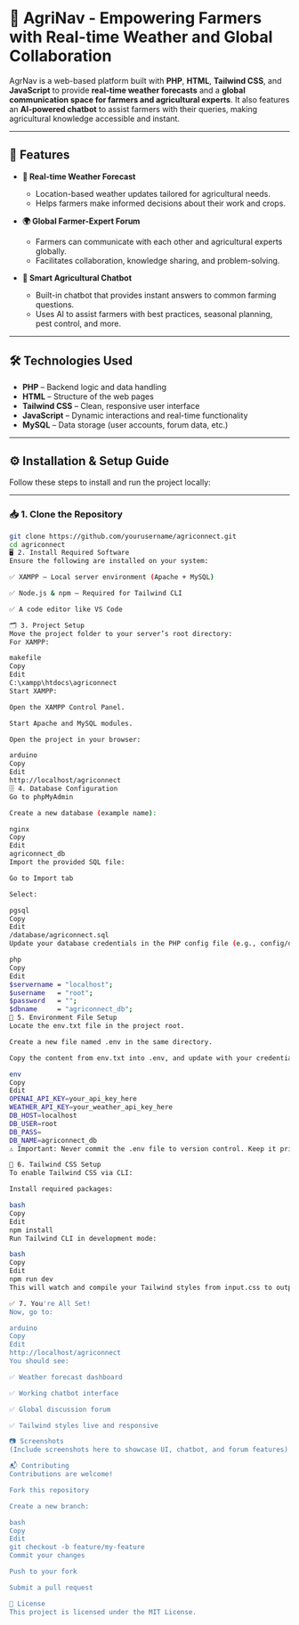 # 🌾 AgriNav - Empowering Farmers with Real-time Weather and Global Collaboration

AgrNav is a web-based platform built with **PHP**, **HTML**, **Tailwind CSS**, and **JavaScript** to provide **real-time weather forecasts** and a **global communication space for farmers and agricultural experts**. It also features an **AI-powered chatbot** to assist farmers with their queries, making agricultural knowledge accessible and instant.

---

## 🚀 Features

- **📡 Real-time Weather Forecast**
  - Location-based weather updates tailored for agricultural needs.
  - Helps farmers make informed decisions about their work and crops.

- **🌍 Global Farmer-Expert Forum**
  - Farmers can communicate with each other and agricultural experts globally.
  - Facilitates collaboration, knowledge sharing, and problem-solving.

- **🤖 Smart Agricultural Chatbot**
  - Built-in chatbot that provides instant answers to common farming questions.
  - Uses AI to assist farmers with best practices, seasonal planning, pest control, and more.

---

## 🛠️ Technologies Used

- **PHP** – Backend logic and data handling
- **HTML** – Structure of the web pages
- **Tailwind CSS** – Clean, responsive user interface
- **JavaScript** – Dynamic interactions and real-time functionality
- **MySQL** – Data storage (user accounts, forum data, etc.)

---

## ⚙️ Installation & Setup Guide

Follow these steps to install and run the project locally:

---

### 📥 1. Clone the Repository

```bash
git clone https://github.com/yourusername/agriconnect.git
cd agriconnect
🖥️ 2. Install Required Software
Ensure the following are installed on your system:

✅ XAMPP – Local server environment (Apache + MySQL)

✅ Node.js & npm – Required for Tailwind CLI

✅ A code editor like VS Code

🗂️ 3. Project Setup
Move the project folder to your server’s root directory:
For XAMPP:

makefile
Copy
Edit
C:\xampp\htdocs\agriconnect
Start XAMPP:

Open the XAMPP Control Panel.

Start Apache and MySQL modules.

Open the project in your browser:

arduino
Copy
Edit
http://localhost/agriconnect
🗄️ 4. Database Configuration
Go to phpMyAdmin

Create a new database (example name):

nginx
Copy
Edit
agriconnect_db
Import the provided SQL file:

Go to Import tab

Select:

pgsql
Copy
Edit
/database/agriconnect.sql
Update your database credentials in the PHP config file (e.g., config/db.php):

php
Copy
Edit
$servername = "localhost";
$username   = "root";
$password   = "";
$dbname     = "agriconnect_db";
🔐 5. Environment File Setup
Locate the env.txt file in the project root.

Create a new file named .env in the same directory.

Copy the content from env.txt into .env, and update with your credentials:

env
Copy
Edit
OPENAI_API_KEY=your_api_key_here
WEATHER_API_KEY=your_weather_api_key_here
DB_HOST=localhost
DB_USER=root
DB_PASS=
DB_NAME=agriconnect_db
⚠️ Important: Never commit the .env file to version control. Keep it private.

🎨 6. Tailwind CSS Setup
To enable Tailwind CSS via CLI:

Install required packages:

bash
Copy
Edit
npm install
Run Tailwind CLI in development mode:

bash
Copy
Edit
npm run dev
This will watch and compile your Tailwind styles from input.css to output.css automatically.

✅ 7. You're All Set!
Now, go to:

arduino
Copy
Edit
http://localhost/agriconnect
You should see:

✅ Weather forecast dashboard

✅ Working chatbot interface

✅ Global discussion forum

✅ Tailwind styles live and responsive

📷 Screenshots
(Include screenshots here to showcase UI, chatbot, and forum features)

📬 Contributing
Contributions are welcome!

Fork this repository

Create a new branch:

bash
Copy
Edit
git checkout -b feature/my-feature
Commit your changes

Push to your fork

Submit a pull request

📝 License
This project is licensed under the MIT License.
